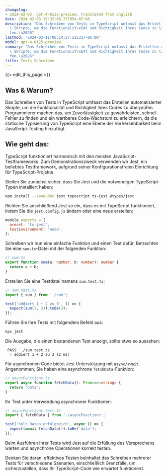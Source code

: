 ```yaml
---
changelog:
- 2024-02-03, gpt-4-0125-preview, translated from English
date: 2024-02-03 19:32:08.777954-07:00
description: "Das Schreiben von Tests in TypeScript umfasst das Erstellen automatisierter\
  \ Skripte, um die Funktionalit\xE4t und Richtigkeit Ihres Codes zu \xFCberpr\xFC\
  fen.\u2026"
lastmod: '2024-03-11T00:14:27.525317-06:00'
model: gpt-4-0125-preview
summary: "Das Schreiben von Tests in TypeScript umfasst das Erstellen automatisierter\
  \ Skripte, um die Funktionalit\xE4t und Richtigkeit Ihres Codes zu \xFCberpr\xFC\
  fen.\u2026"
title: Tests Schreiben
---
```


{{< edit_this_page >}}

## Was & Warum?
Das Schreiben von Tests in TypeScript umfasst das Erstellen automatisierter Skripte, um die Funktionalität und Richtigkeit Ihres Codes zu überprüfen. Programmierer machen das, um Zuverlässigkeit zu gewährleisten, schnell Fehler zu finden und ein wartbares Code-Wachstum zu erleichtern, da die statische Typisierung von TypeScript eine Ebene der Vorhersehbarkeit beim JavaScript-Testing hinzufügt.

## Wie geht das:
TypeScript funktioniert harmonisch mit den meisten JavaScript-Testframeworks. Zum Demonstrationszweck verwenden wir Jest, ein beliebtes Testframework, aufgrund seiner Konfigurationsfreien Einrichtung für TypeScript-Projekte.

Stellen Sie zunächst sicher, dass Sie Jest und die notwendigen TypeScript-Typen installiert haben:

```bash
npm install --save-dev jest typescript ts-jest @types/jest
```

Richten Sie anschließend Jest so ein, dass es mit TypeScript funktioniert, indem Sie die `jest.config.js` ändern oder eine neue erstellen:

```javascript
module.exports = {
  preset: 'ts-jest',
  testEnvironment: 'node',
};
```

Schreiben wir nun eine einfache Funktion und einen Test dafür. Betrachten Sie eine `sum.ts`-Datei mit der folgenden Funktion:

```typescript
// sum.ts
export function sum(a: number, b: number): number {
  return a + b;
}
```

Erstellen Sie eine Testdatei namens `sum.test.ts`:

```typescript
// sum.test.ts
import { sum } from './sum';

test('addiert 1 + 2 zu 3', () => {
  expect(sum(1, 2)).toBe(3);
});
```

Führen Sie Ihre Tests mit folgendem Befehl aus:

```bash
npx jest
```

Die Ausgabe, die einen bestandenen Test anzeigt, sollte etwa so aussehen:

```plaintext
 PASS  ./sum.test.ts
  ✓ addiert 1 + 2 zu 3 (2 ms)
```

Für asynchronen Code bietet Jest Unterstützung mit `async/await`. Angenommen, Sie haben eine asynchrone `fetchData`-Funktion:

```typescript
// asyncFunctions.ts
export async function fetchData(): Promise<string> {
  return "data";
}
```

Ihr Test unter Verwendung asynchroner Funktionen:

```typescript
// asyncFunctions.test.ts
import { fetchData } from './asyncFunctions';

test('holt Daten erfolgreich', async () => {
  expect(await fetchData()).toBe('data');
});
```

Beim Ausführen Ihrer Tests wird Jest auf die Erfüllung des Versprechens warten und asynchrone Operationen korrekt testen.

Denken Sie daran, effektives Testen beinhaltet das Schreiben mehrerer Tests für verschiedene Szenarien, einschließlich Grenzfälle, um sicherzustellen, dass Ihr TypeScript-Code wie erwartet funktioniert.
